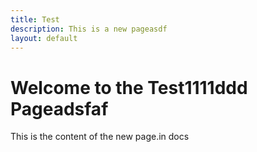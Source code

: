 ```yaml
---
title: Test
description: This is a new pageasdf
layout: default
---
```


# Welcome to the Test1111ddd Pageadsfaf

This is the content of the new page.in docs
